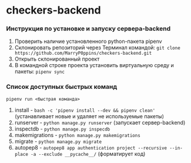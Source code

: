 # checkers-backend

### Инструкция по установке и запуску сервера-backend

1. Проверить наличие установленного python-пакета pipenv
2. Склонировать репозиторий через Терминал командой: `git clone https://github.com/MarryP0ppins/checkers-backend.git`
3. Открыть склонированный проект
4. В командной строке проекта установить виртуальную среду и пакеты: `pipenv sync`

### Список доступных быстрых команд
`pipenv run <быстрая команда>`
1. install - `bash -c 'pipenv install --dev && pipenv clean'` (устанавливает новые и удаляет не используемые пакеты)
2. runserver - `python manage.py runserver` (запускает сервер-backend)
3. inspectdb - `python manage.py inspecdb`
4. makemigrations - `python manage.py makemigrations`
5. migrate - `python manage.py migrate`
6. autopep8 - `autopep8 app authentication project --recursive --in-place -a --exclude __pycache__/` (форматирует код)
